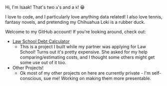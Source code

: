 Hi, I'm Isaak! That's two `a`'s and a `k`! :grin:

I love to code, and I particularly love anything data related! I also love tennis, fantasy novels, and pretending my Chihuahua Loki is a rubber duck. 

Welcome to my GitHub account! If you're looking around, check out: 

- [Law School Debt Calculator](https://github.com/isaak-a/LS-debt-calculator)
  * This is a project I built while my partner was applying for Law School! Turns out it's pretty expensive. She asked for my help comparing/estimating costs, and I thought some others might get some use out of it too.  
- Other Projects! 
  * Ok most of my other projects on here are currently private - I'm self-conscious, sue me! Working on making them more presentable. 
